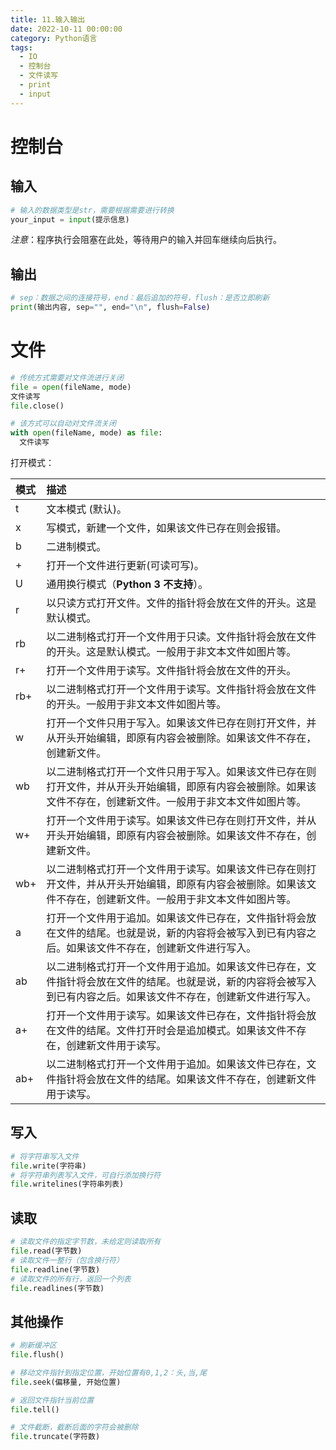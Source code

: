 ```yaml
---
title: 11.输入输出
date: 2022-10-11 00:00:00
category: Python语言
tags:
  - IO
  - 控制台
  - 文件读写
  - print
  - input
---
```


# 控制台

## 输入

```python
# 输入的数据类型是str，需要根据需要进行转换
your_input = input(提示信息)
```

*注意*：程序执行会阻塞在此处，等待用户的输入并回车继续向后执行。

## 输出

```python
# sep：数据之间的连接符号，end：最后追加的符号，flush：是否立即刷新
print(输出内容, sep="", end="\n", flush=False)
```

# 文件

```python
# 传统方式需要对文件流进行关闭
file = open(fileName, mode)
文件读写
file.close()

# 该方式可以自动对文件流关闭
with open(fileName, mode) as file:
  文件读写
```

打开模式：

| 模式 | 描述                                                                                                                                                               |
| :--- | :----------------------------------------------------------------------------------------------------------------------------------------------------------------- |
| t    | 文本模式 (默认)。                                                                                                                                                  |
| x    | 写模式，新建一个文件，如果该文件已存在则会报错。                                                                                                                   |
| b    | 二进制模式。                                                                                                                                                       |
| +    | 打开一个文件进行更新(可读可写)。                                                                                                                                   |
| U    | 通用换行模式（**Python 3 不支持**）。                                                                                                                              |
| r    | 以只读方式打开文件。文件的指针将会放在文件的开头。这是默认模式。                                                                                                   |
| rb   | 以二进制格式打开一个文件用于只读。文件指针将会放在文件的开头。这是默认模式。一般用于非文本文件如图片等。                                                           |
| r+   | 打开一个文件用于读写。文件指针将会放在文件的开头。                                                                                                                 |
| rb+  | 以二进制格式打开一个文件用于读写。文件指针将会放在文件的开头。一般用于非文本文件如图片等。                                                                         |
| w    | 打开一个文件只用于写入。如果该文件已存在则打开文件，并从开头开始编辑，即原有内容会被删除。如果该文件不存在，创建新文件。                                           |
| wb   | 以二进制格式打开一个文件只用于写入。如果该文件已存在则打开文件，并从开头开始编辑，即原有内容会被删除。如果该文件不存在，创建新文件。一般用于非文本文件如图片等。   |
| w+   | 打开一个文件用于读写。如果该文件已存在则打开文件，并从开头开始编辑，即原有内容会被删除。如果该文件不存在，创建新文件。                                             |
| wb+  | 以二进制格式打开一个文件用于读写。如果该文件已存在则打开文件，并从开头开始编辑，即原有内容会被删除。如果该文件不存在，创建新文件。一般用于非文本文件如图片等。     |
| a    | 打开一个文件用于追加。如果该文件已存在，文件指针将会放在文件的结尾。也就是说，新的内容将会被写入到已有内容之后。如果该文件不存在，创建新文件进行写入。             |
| ab   | 以二进制格式打开一个文件用于追加。如果该文件已存在，文件指针将会放在文件的结尾。也就是说，新的内容将会被写入到已有内容之后。如果该文件不存在，创建新文件进行写入。 |
| a+   | 打开一个文件用于读写。如果该文件已存在，文件指针将会放在文件的结尾。文件打开时会是追加模式。如果该文件不存在，创建新文件用于读写。                                 |
| ab+  | 以二进制格式打开一个文件用于追加。如果该文件已存在，文件指针将会放在文件的结尾。如果该文件不存在，创建新文件用于读写。                                             |

## 写入

```python
# 将字符串写入文件
file.write(字符串)
# 将字符串列表写入文件，可自行添加换行符
file.writelines(字符串列表)
```

## 读取

```python
# 读取文件的指定字节数，未给定则读取所有
file.read(字节数)
# 读取文件一整行（包含换行符）
file.readline(字节数)
# 读取文件的所有行，返回一个列表
file.readlines(字节数)
```

## 其他操作

```python
# 刷新缓冲区
file.flush()

# 移动文件指针到指定位置，开始位置有0,1,2：头,当,尾
file.seek(偏移量, 开始位置)

# 返回文件指针当前位置
file.tell()

# 文件截断，截断后面的字符会被删除
file.truncate(字符数)
```

